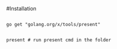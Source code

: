 #Installation

<code>
go get "golang.org/x/tools/present"

present # run present cmd in the folder
</code>
